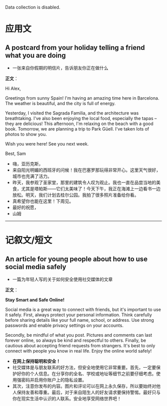 Data collection is disabled.
# 应用文

## A postcard from your holiday telling a friend what you are doing
- 一张来自你假期的明信片，告诉朋友你正在做什么

**正文**：

Hi Alex,

Greetings from sunny Spain! I'm having an amazing time here in Barcelona. The weather is beautiful, and the city is full of energy.

Yesterday, I visited the Sagrada Familia, and the architecture was breathtaking. I've also been enjoying the local food, especially the tapas – they are delicious! This afternoon, I'm relaxing on the beach with a good book. Tomorrow, we are planning a trip to Park Güell. I've taken lots of photos to show you.

Wish you were here! See you next week.

Best,
Sam

- 嗨，亚历克斯，
- 来自阳光明媚的西班牙的问候！我在巴塞罗那玩得非常开心。这里天气很好，城市也充满了活力。
- 昨天，我参观了圣家堂，那里的建筑令人叹为观止。我也一直在品尝当地的美食，尤其是塔帕斯——它们太美味了！今天下午，我正在海滩上一边看书一边放松。明天，我们计划去桂尔公园。我拍了很多照片准备给你看。
- 真希望你也能在这里！下周见。
- 最好的祝愿，
- 山姆

---

# 记叙文/短文

## An article for young people about how to use social media safely
- 一篇为年轻人写的关于如何安全使用社交媒体的文章

**正文**：

**Stay Smart and Safe Online!**

Social media is a great way to connect with friends, but it's important to use it safely. First, always protect your personal information. Think carefully before sharing details like your full name, school, or address. Use strong passwords and enable privacy settings on your accounts.

Secondly, be mindful of what you post. Pictures and comments can last forever online, so always be kind and respectful to others. Finally, be cautious about accepting friend requests from strangers. It's best to only connect with people you know in real life. Enjoy the online world safely!

- **在网上保持聪明和安全！**
- 社交媒体是与朋友联系的好方法，但安全地使用它非常重要。首先，一定要保护好你的个人信息。在分享你的全名、学校或地址等细节之前要仔细考虑。使用强密码并启用你账户上的隐私设置。
- 其次，注意你发布的内容。图片和评论可以在网上永久保存，所以要始终对他人保持友善和尊重。最后，对于来自陌生人的好友请求要保持警惕。最好只与你在现实生活中认识的人联系。安全地享受网络世界吧！
